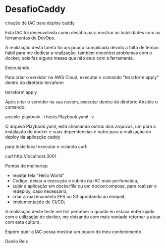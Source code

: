 # DesafioCaddy
criação de IAC para deploy caddy

Esta IAC foi desenvolvida como desafio para mostrar as habilidades com as ferramentas de DevOps.

A realização desta tarefa foi um pouco complicada devido a falta de tempo hábil para me dedicar a realização, também encontrei problemas com o docker, pois faz alguns meses que não atuo com a ferramenta.

Executando:

Para criar o servidor na AWS Cloud, executar o comando "terraform apply" dentro do diretório terraform

terraform apply

Após criar o servidor na sua nuvem, executar dentro do diretório Ansible o comando: 

ansible-playbook -i hosts Playbook.yaml -v

O arquivo Playbook.yaml, está chamando outros dois arquivos, um para a instalação do docker e suas dependencias e outro para a realização do deploy da aplicação caddy

para teste local executar o colando curl:

curl http://localhost:3001



Pontos de melhorias:
 - mostar tela "Hello World"
 - Codigo: deixar a execução e subida da IAC mais perfomatica,
 - subir a aplicação em dockerfile ou em dockercompose, para realizar o redeploy, caso necessário,
 - criar armazenamento EFS ou S3 apontando ao endpoit,
 - Implementação de CI/CD;
 
 
 A realização deste teste me fez perceber o quanto eu estava enferrujado com a utilização de docker, me deixando com mais vontade retornar a atuar com esta cultura.
 
 Espero quer a IAC possa mostrar um pouco do meu conhecimento.
 
 Danilo Reis
 
 
